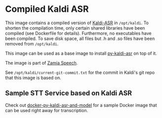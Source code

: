 # Compiled Kaldi ASR

This image contains a compiled version of
[Kaldi-ASR](https://github.com/kaldi-asr/kaldi) in `/opt/kaldi`.  To
shorten the compilation time, only certain shared libraries have been
compiled (see Dockerfile for details). Furthermore, no executables
have been compiled. To save disk space, all files but .h and .so files
have been removed from `/opt/kaldi`.

This image can be used as a base image to install
[py-kaldi-asr](https://github.com/gooofy/py-kaldi-asr) on top of it.

The image is part of [Zamia Speech](https://github.com/gooofy/zamia-speech).

See `/opt/kaldi/current-git-commit.txt` for the commit in Kaldi's git repo
that this image is based on.


## Sample STT Service based on Kaldi ASR

Check out
[docker-py-kaldi-asr-and-model](https://github.com/mpuels/docker-py-kaldi-asr-and-model)
for a sample Docker image that can be used right away for transcription.
